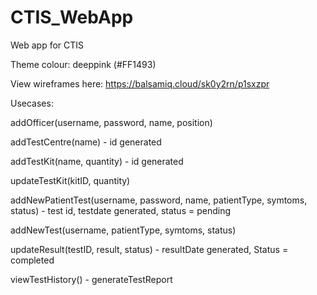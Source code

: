 # CTIS_WebApp
Web app for CTIS

Theme colour: deeppink  (#FF1493)

View wireframes here: https://balsamiq.cloud/sk0y2rn/p1sxzpr

Usecases: 

addOfficer(username, password, name, position)

addTestCentre(name) - id generated 

addTestKit(name, quantity)  - id generated 

updateTestKit(kitID, quantity) 


addNewPatientTest(username, password, name, patientType, symtoms, status) - test id, testdate generated, status = pending
	
addNewTest(username, patientType, symtoms, status) 

updateResult(testID, result, status) - resultDate generated, Status = completed

viewTestHistory() - generateTestReport





